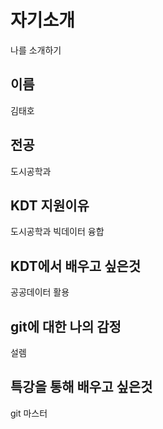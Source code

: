 # 자기소개
나를 소개하기

## 이름
김태호

## 전공
도시공학과

## KDT 지원이유
도시공학과 빅데이터 융합

## KDT에서 배우고 싶은것
공공데이터 활용

## git에 대한 나의 감정
설렘

## 특강을 통해 배우고 싶은것
git 마스터